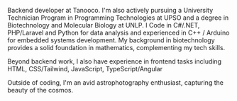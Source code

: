Backend developer at Tanooco. I'm also actively pursuing a University Technician Program in Programming Technologies at UPSO and a degree in Biotechnology and Molecular Biology at UNLP. I Code in C#/.NET, PHP/Laravel and Python for data analysis and experienced in C++ / Arduino for embedded systems development. My background in biotechnology provides a solid foundation in mathematics, complementing my tech skills.

Beyond backend work, I also have experience in frontend tasks including HTML, CSS/Tailwind, JavaScript, TypeScript/Angular

Outside of coding, I'm an avid astrophotography enthusiast, capturing the beauty of the cosmos.
